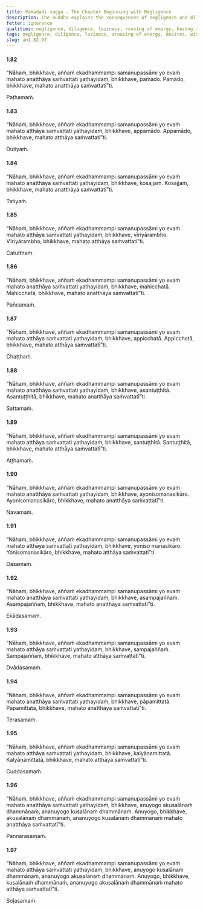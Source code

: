 ```yaml
---
title: Pamādādi vagga - The Chapter Beginning with Negligence
description: The Buddha explains the consequences of negligence and diligence, idleness and arousing of energy, having many desires and having few wishes, discontentment and contentment, unwise and wise attention, full awareness and lack of it, bad and good friendships, and good and bad habits.
fetter: ignorance
qualities: negligence, diligence, laziness, rousing of energy, having many desires, contentment, discontentment, unwise attention, wise attention, wrong view, right view, bad friendship, good friendship, lack of discernment, full awareness
tags: negligence, diligence, laziness, arousing of energy, desires, wishes, discontentment, contentment, wise attention, right view, full awareness, friendship, an, an1
slug: an1.82-97
---
```


#### 1.82

“Nāhaṁ, bhikkhave, aññaṁ ekadhammampi samanupassāmi yo evaṁ mahato anatthāya saṁvattati yathayidaṁ, bhikkhave, pamādo. Pamādo, bhikkhave, mahato anatthāya saṁvattatī”ti.

Paṭhamaṁ.

#### 1.83

“Nāhaṁ, bhikkhave, aññaṁ ekadhammampi samanupassāmi yo evaṁ mahato atthāya saṁvattati yathayidaṁ, bhikkhave, appamādo. Appamādo, bhikkhave, mahato atthāya saṁvattatī”ti.

Dutiyaṁ.

#### 1.84

“Nāhaṁ, bhikkhave, aññaṁ ekadhammampi samanupassāmi yo evaṁ mahato anatthāya saṁvattati yathayidaṁ, bhikkhave, kosajjaṁ. Kosajjaṁ, bhikkhave, mahato anatthāya saṁvattatī”ti.

Tatiyaṁ.

#### 1.85

“Nāhaṁ, bhikkhave, aññaṁ ekadhammampi samanupassāmi yo evaṁ mahato atthāya saṁvattati yathayidaṁ, bhikkhave, vīriyārambho. Vīriyārambho, bhikkhave, mahato atthāya saṁvattatī”ti.

Catutthaṁ.

#### 1.86

“Nāhaṁ, bhikkhave, aññaṁ ekadhammampi samanupassāmi yo evaṁ mahato anatthāya saṁvattati yathayidaṁ, bhikkhave, mahicchatā. Mahicchatā, bhikkhave, mahato anatthāya saṁvattatī”ti.

Pañcamaṁ.

#### 1.87

“Nāhaṁ, bhikkhave, aññaṁ ekadhammampi samanupassāmi yo evaṁ mahato atthāya saṁvattati yathayidaṁ, bhikkhave, appicchatā. Appicchatā, bhikkhave, mahato atthāya saṁvattatī”ti.

Chaṭṭhaṁ.

#### 1.88

“Nāhaṁ, bhikkhave, aññaṁ ekadhammampi samanupassāmi yo evaṁ mahato anatthāya saṁvattati yathayidaṁ, bhikkhave, asantuṭṭhitā. Asantuṭṭhitā, bhikkhave, mahato anatthāya saṁvattatī”ti.

Sattamaṁ.

#### 1.89

“Nāhaṁ, bhikkhave, aññaṁ ekadhammampi samanupassāmi yo evaṁ mahato atthāya saṁvattati yathayidaṁ, bhikkhave, santuṭṭhitā. Santuṭṭhitā, bhikkhave, mahato atthāya saṁvattatī”ti.

Aṭṭhamaṁ.

#### 1.90

“Nāhaṁ, bhikkhave, aññaṁ ekadhammampi samanupassāmi yo evaṁ mahato anatthāya saṁvattati yathayidaṁ, bhikkhave, ayonisomanasikāro. Ayonisomanasikāro, bhikkhave, mahato anatthāya saṁvattatī”ti.

Navamaṁ.

#### 1.91

“Nāhaṁ, bhikkhave, aññaṁ ekadhammampi samanupassāmi yo evaṁ mahato atthāya saṁvattati yathayidaṁ, bhikkhave, yoniso manasikāro. Yonisomanasikāro, bhikkhave, mahato atthāya saṁvattatī”ti.

Dasamaṁ.

#### 1.92

“Nāhaṁ, bhikkhave, aññaṁ ekadhammampi samanupassāmi yo evaṁ mahato anatthāya saṁvattati yathayidaṁ, bhikkhave, asampajaññaṁ. Asampajaññaṁ, bhikkhave, mahato anatthāya saṁvattatī”ti.

Ekādasamaṁ.

#### 1.93

“Nāhaṁ, bhikkhave, aññaṁ ekadhammampi samanupassāmi yo evaṁ mahato atthāya saṁvattati yathayidaṁ, bhikkhave, sampajaññaṁ. Sampajaññaṁ, bhikkhave, mahato atthāya saṁvattatī”ti.

Dvādasamaṁ.

#### 1.94

“Nāhaṁ, bhikkhave, aññaṁ ekadhammampi samanupassāmi yo evaṁ mahato anatthāya saṁvattati yathayidaṁ, bhikkhave, pāpamittatā. Pāpamittatā, bhikkhave, mahato anatthāya saṁvattatī”ti.

Terasamaṁ.

#### 1.95

“Nāhaṁ, bhikkhave, aññaṁ ekadhammampi samanupassāmi yo evaṁ mahato atthāya saṁvattati yathayidaṁ, bhikkhave, kalyāṇamittatā. Kalyāṇamittatā, bhikkhave, mahato atthāya saṁvattatī”ti.

Cuddasamaṁ.

#### 1.96

“Nāhaṁ, bhikkhave, aññaṁ ekadhammampi samanupassāmi yo evaṁ mahato anatthāya saṁvattati yathayidaṁ, bhikkhave, anuyogo akusalānaṁ dhammānaṁ, ananuyogo kusalānaṁ dhammānaṁ. Anuyogo, bhikkhave, akusalānaṁ dhammānaṁ, ananuyogo kusalānaṁ dhammānaṁ mahato anatthāya saṁvattatī”ti.

Pannarasamaṁ.

#### 1.97

“Nāhaṁ, bhikkhave, aññaṁ ekadhammampi samanupassāmi yo evaṁ mahato atthāya saṁvattati yathayidaṁ, bhikkhave, anuyogo kusalānaṁ dhammānaṁ, ananuyogo akusalānaṁ dhammānaṁ. Anuyogo, bhikkhave, kusalānaṁ dhammānaṁ, ananuyogo akusalānaṁ dhammānaṁ mahato atthāya saṁvattatī”ti.

Soḷasamaṁ.

